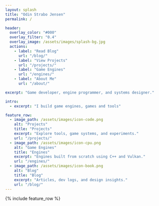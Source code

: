 ```yaml
---
layout: splash
title: "Odin Strabo Jensen"
permalink: /

header:
  overlay_color: "#000"
  overlay_filter: "0.4"
  overlay_image: /assets/images/splash-bg.jpg
  actions:
    - label: "Read Blog"
      url: "/blog/"
    - label: "View Projects"
      url: "/projects/"
    - label: "Game Engines"
      url: "/engines/"
    - label: "About Me"
      url: "/about/"

excerpt: "Game developer, engine programmer, and systems designer."

intro:
  - excerpt: "I build game engines, games and tools"

feature_row:
  - image_path: /assets/images/icon-code.png
    alt: "Projects"
    title: "Projects"
    excerpt: "Explore tools, game systems, and experiments."
    url: "/projects/"
  - image_path: /assets/images/icon-cpu.png
    alt: "Game Engines"
    title: "Engines"
    excerpt: "Engines built from scratch using C++ and Vulkan."
    url: "/engines/"
  - image_path: /assets/images/icon-book.png
    alt: "Blog"
    title: "Blog"
    excerpt: "Articles, dev logs, and design insights."
    url: "/blog/"
---
```


{% include feature_row %}

